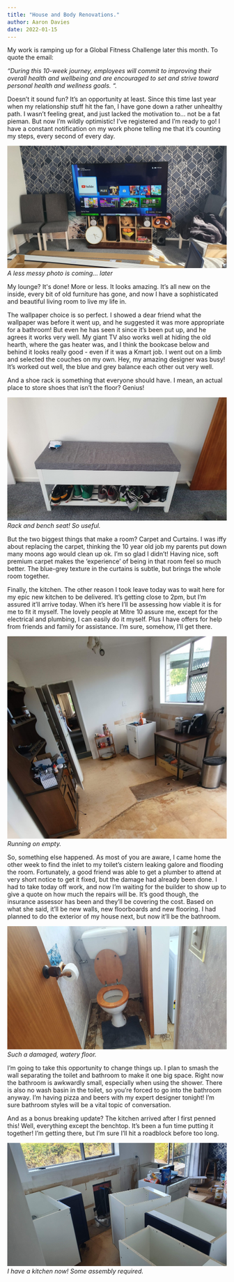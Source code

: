 ```yaml
---
title: "House and Body Renovations."
author: Aaron Davies
date: 2022-01-15
---
```


My work is ramping up for a Global Fitness Challenge later this month. To quote the email:

_“During this 10-week journey, employees will commit to improving their overall health and wellbeing and are encouraged to set and strive toward personal health and wellness goals. “._

Doesn’t it sound fun? It’s an opportunity at least. Since this time last year when my relationship stuff hit the fan, I have gone down a rather unhealthy path. I wasn’t feeling great, and just lacked the motivation to… not be a fat pieman. But now I’m wildly optimistic! I’ve registered and I’m ready to go! I have a constant notification on my work phone telling me that it’s counting my steps, every second of every day.

[![wall.](/media/images/blog/wall.jpg)](/media/images/blog/wall.jpg)
_A less messy photo is coming... later_

My lounge? It's done! More or less. It looks amazing. It’s all new on the inside, every bit of old furniture has gone, and now I have a sophisticated and beautiful living room to live my life in.

The wallpaper choice is so perfect. I showed a dear friend what the wallpaper was before it went up, and he suggested it was more appropriate for a bathroom! But even he has seen it since it’s been put up, and he agrees it works very well. My giant TV also works well at hiding the old hearth, where the gas heater was, and I think the bookcase below and behind it looks really good - even if it was a Kmart job. I went out on a limb and selected the couches on my own. Hey, my amazing designer was busy! It’s worked out well, the blue and grey balance each other out very well.

And a shoe rack is something that everyone should have. I mean, an actual place to store shoes that isn’t the floor? Genius!

[![shoerack.](/media/images/blog/shoerack.jpg)](/media/images/blog/shoerack.jpg)
_Rack and bench seat! So useful._

But the two biggest things that make a room? Carpet and Curtains. I was iffy about replacing the carpet, thinking the 10 year old job my parents put down many moons ago would clean up ok. I’m so glad I didn’t! Having nice, soft premium carpet makes the ‘experience’ of being in that room feel so much better. The blue-grey texture in the curtains is subtle, but brings the whole room together.

Finally, the kitchen. The other reason I took leave today was to wait here for my epic new kitchen to be delivered. It’s getting close to 2pm, but I’m assured it’ll arrive today. When it’s here I’ll be assessing how viable it is for me to fit it myself. The lovely people at Mitre 10 assure me, except for the electrical and plumbing, I can easily do it myself. Plus I have offers for help from friends and family for assistance. I’m sure, somehow, I’ll get there.


[![barekitchen.](/media/images/blog/kitchenbare.jpg)](/media/images/blog/kitchenbare.jpg)
_Running on empty._

So, something else happened. As most of you are aware, I came home the other week to find the inlet to my toilet’s cistern leaking galore and flooding the room. Fortunately, a good friend was able to get a plumber to attend at very short notice to get it fixed, but the damage had already been done. I had to take today off work, and now I’m waiting for the builder to show up to give a quote on how much the repairs will be. It’s good though, the insurance assessor has been and they’ll be covering the cost. Based on what she said, it’ll be new walls, new floorboards and new flooring. I had planned to do the exterior of my house next, but now it’ll be the bathroom. 

[![wateryfloor.](/media/images/blog/waterfloor.jpg)](/media/images/blog/waterfloor.jpg)
_Such a damaged, watery floor._

I’m going to take this opportunity to change things up. I plan to smash the wall separating the toilet and bathroom to make it one big space. Right now the bathroom is awkwardly small, especially when using the shower. There is also no wash basin in the toilet, so you’re forced to go into the bathroom anyway. I’m having pizza and beers with my expert designer tonight! I’m sure bathroom styles will be a vital topic of conversation.

And as a bonus breaking update? The kitchen arrived after I first penned this! Well, everything except the benchtop. It’s been a fun time putting it together! I’m getting there, but I’m sure I’ll hit a roadblock before too long.

[![barekitche.](/media/images/blog/gettingthere.jpg)](/media/images/blog/gettingthere.jpg)
_I have a kitchen now! Some assembly required._

